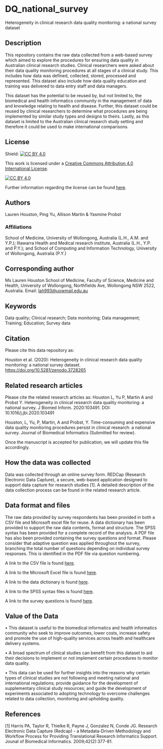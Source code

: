 # DQ_national_survey
Heterogeneity in clinical research data quality monitoring: a national survey dataset

## Description
This repository contains the raw data collected from a web-based survey which aimed to explore the procedures for ensuring data quality in Australian clinical research studies. Clinical researchers were asked about their data quality monitoring procedures at all stages of a clinical study. This includes how data was defined, collected, stored, processed and represented. This dataset also include how data quality education and training was delivered to data entry staff and data managers. 

This dataset has the potential to be reused by, but not limited to, the biomedical and health informatics community in the management of data and knowledge relating to health and disease. Further, this dataset could be reused by clinical researchers to determine what procedures are being implemented by similar study types and designs to theirs. Lastly, as this dataset is limited to the Australian clinical research study setting and therefore it could be used to make international comparisons. 

## License 
Shield: [![CC BY 4.0][cc-by-shield]][cc-by]

This work is licensed under a [Creative Commons Attribution 4.0 International
License][cc-by].

[![CC BY 4.0][cc-by-image]][cc-by]

[cc-by]: http://creativecommons.org/licenses/by/4.0/
[cc-by-image]: https://i.creativecommons.org/l/by/4.0/88x31.png
[cc-by-shield]: https://img.shields.io/badge/License-CC%20BY%204.0-lightgrey.svg

Further information regarding the license can be found [here]( https://github.com/lah993/DQ_national_survey/blob/master/LICENSE).  

## Authors
Lauren Houston, Ping Yu, Allison Martin & Yasmine Probst

### Affiliations 
School of Medicine, University of Wollongong, Australia (L.H., A.M. and Y.P.); Illawarra Health and Medical research institute, Australia (L.H., Y.P. and P.Y.); and School of Computing and Information Technology, University of Wollongong, Australia (P.Y.)

## Corresponding author
Ms Lauren Houston
School of Medicine, Faculty of Science, Medicine and Health, University of Wollongong, Northfields Ave, Wollongong NSW 2522, Australia.
Email: lah993@uowmail.edu.au

## Keywords
Data quality; Clinical research; Data monitoring; Data management; Training; Education; Survey data

## Citation
Please cite this data repository as: 

Houston et al. (2020): Heterogeneity in clinical research data quality monitoring: a national survey dataset. https://doi.org/10.5281/zenodo.3728265

## Related research articles 
Please cite the related research articles as:
Houston L, Yu P, Martin A and Probst Y. Heterogeneity in clinical research data quality monitoring: a national survey. J Biomed Inform. 2020:103491. DOI: 10.1016/j.jbi.2020.103491

Houston, L, Yu, P, Martin, A and Probst, Y. Time-consuming and expensive data quality monitoring procedures persist in clinical research: a national survey. Journal of Biomedical Informatics (Submitted for review). 

Once the manuscript is accepted for publication, we will update this file accordingly. 
 
## How the data was collected
Data was collected through an online survey form. REDCap (Research Electronic Data Capture), a secure, web-based application designed to support data capture for research studies [1]. A detailed description of the data collection process can be found in the related research article. 

## Data format and files
The raw data provided by survey respondents has been provided in both a CSV file and Microsoft excel file for reuse. A data dictionary has been provided to support the raw data contents, format and structure. The SPSS syntax has been provided for a complete record of the analysis. A PDF file has also been provided containing the survey questions and format. Please consider that adaptive question was applied throughout the survey, branching the total number of questions depending on individual survey responses. This is identified in the PDF file via question numbering. 

A link to the CSV file is found [here]( https://github.com/lah993/DQ_national_survey/blob/master/DQ_National_survey%20-%20Raw%20data%20responses.csv).

A link to the Microsoft Excel file is found [here]( https://github.com/lah993/DQ_national_survey/blob/master/DQ_National_survey%20-%20Raw%20data%20responses.xlsx).

A link to the data dictionary is found [here]( https://github.com/lah993/DQ_national_survey/blob/master/DQ_National_survey%20-%20Data%20dictionary%20.xlsx).

A link to the SPSS syntax files is found [here]( https://github.com/lah993/DQ_national_survey/tree/master/SPSS%20syntax). 

A link to the survey questions is found [here]( https://github.com/lah993/DQ_national_survey/blob/master/DQ_National_survey%20-%20Survey%20questions%20.pdf). 


## Value of the Data
•	This dataset is useful to the biomedical informatics and health informatics community who seek to improve outcomes, lower costs, increase safety and promote the use of high-quality services across health and healthcare delivery systems. 

•	A broad spectrum of clinical studies can benefit from this dataset to aid their decisions to implement or not implement certain procedures to monitor data quality.

• This data can be used for further insights into the reasons why certain types of clinical studies are not following and meeting national and international regulations; provide guidance for the development of supplementary clinical study resources; and guide the development of experiments associated to adopting technology to overcome challenges related to data collection, monitoring and upholding quality.

## References
[1] Harris PA, Taylor R, Thielke R, Payne J, Gonzalez N, Conde JG. Research Electronic Data Capture (Redcap) - a Metadata-Driven Methodology and Workflow Process for Providing Translational Research Informatics Support. Jounal of Biomedical Informatics. 2009;42(2):377-81.


